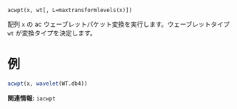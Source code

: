 ```
acwpt(x, wt[, L=maxtransformlevels(x)])
```

配列 `x` の ac ウェーブレットパケット変換を実行します。ウェーブレットタイプ `wt` が変換タイプを決定します。

# 例

```julia
acwpt(x, wavelet(WT.db4))
```

**関連情報:** `iacwpt`
